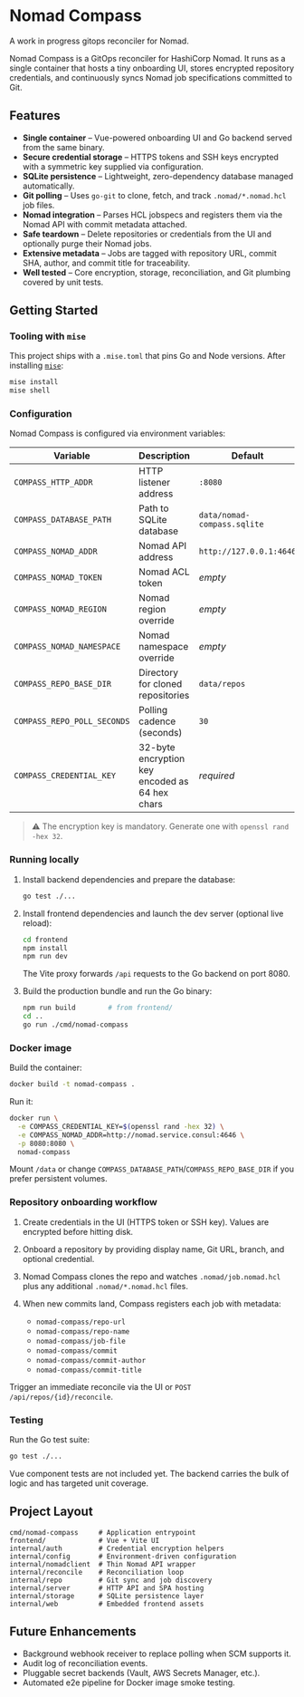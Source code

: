 # Nomad Compass

A work in progress gitops reconciler for Nomad.

Nomad Compass is a GitOps reconciler for HashiCorp Nomad. It runs as a single container that hosts a tiny onboarding UI, stores encrypted repository credentials, and continuously syncs Nomad job specifications committed to Git.

## Features

- **Single container** – Vue-powered onboarding UI and Go backend served from the same binary.
- **Secure credential storage** – HTTPS tokens and SSH keys encrypted with a symmetric key supplied via configuration.
- **SQLite persistence** – Lightweight, zero-dependency database managed automatically.
- **Git polling** – Uses `go-git` to clone, fetch, and track `.nomad/*.nomad.hcl` job files.
- **Nomad integration** – Parses HCL jobspecs and registers them via the Nomad API with commit metadata attached.
- **Safe teardown** – Delete repositories or credentials from the UI and optionally purge their Nomad jobs.
- **Extensive metadata** – Jobs are tagged with repository URL, commit SHA, author, and commit title for traceability.
- **Well tested** – Core encryption, storage, reconciliation, and Git plumbing covered by unit tests.

## Getting Started

### Tooling with `mise`

This project ships with a `.mise.toml` that pins Go and Node versions. After installing [`mise`](https://mise.jdx.dev/):

```bash
mise install
mise shell
```

### Configuration

Nomad Compass is configured via environment variables:

| Variable | Description | Default |
| --- | --- | --- |
| `COMPASS_HTTP_ADDR` | HTTP listener address | `:8080` |
| `COMPASS_DATABASE_PATH` | Path to SQLite database | `data/nomad-compass.sqlite` |
| `COMPASS_NOMAD_ADDR` | Nomad API address | `http://127.0.0.1:4646` |
| `COMPASS_NOMAD_TOKEN` | Nomad ACL token | _empty_ |
| `COMPASS_NOMAD_REGION` | Nomad region override | _empty_ |
| `COMPASS_NOMAD_NAMESPACE` | Nomad namespace override | _empty_ |
| `COMPASS_REPO_BASE_DIR` | Directory for cloned repositories | `data/repos` |
| `COMPASS_REPO_POLL_SECONDS` | Polling cadence (seconds) | `30` |
| `COMPASS_CREDENTIAL_KEY` | 32-byte encryption key encoded as 64 hex chars | _required_ |

> ⚠️ The encryption key is mandatory. Generate one with `openssl rand -hex 32`.

### Running locally

1. Install backend dependencies and prepare the database:

    ```bash
    go test ./...
    ```

2. Install frontend dependencies and launch the dev server (optional live reload):

    ```bash
    cd frontend
    npm install
    npm run dev
    ```

   The Vite proxy forwards `/api` requests to the Go backend on port 8080.

3. Build the production bundle and run the Go binary:

    ```bash
    npm run build        # from frontend/
    cd ..
    go run ./cmd/nomad-compass
    ```

### Docker image

Build the container:

```bash
docker build -t nomad-compass .
```

Run it:

```bash
docker run \
  -e COMPASS_CREDENTIAL_KEY=$(openssl rand -hex 32) \
  -e COMPASS_NOMAD_ADDR=http://nomad.service.consul:4646 \
  -p 8080:8080 \
  nomad-compass
```

Mount `/data` or change `COMPASS_DATABASE_PATH`/`COMPASS_REPO_BASE_DIR` if you prefer persistent volumes.

### Repository onboarding workflow

1. Create credentials in the UI (HTTPS token or SSH key). Values are encrypted before hitting disk.
2. Onboard a repository by providing display name, Git URL, branch, and optional credential.
3. Nomad Compass clones the repo and watches `.nomad/job.nomad.hcl` plus any additional `.nomad/*.nomad.hcl` files.
4. When new commits land, Compass registers each job with metadata:

   - `nomad-compass/repo-url`
   - `nomad-compass/repo-name`
   - `nomad-compass/job-file`
   - `nomad-compass/commit`
   - `nomad-compass/commit-author`
   - `nomad-compass/commit-title`

Trigger an immediate reconcile via the UI or `POST /api/repos/{id}/reconcile`.

### Testing

Run the Go test suite:

```bash
go test ./...
```

Vue component tests are not included yet. The backend carries the bulk of logic and has targeted unit coverage.

## Project Layout

```
cmd/nomad-compass     # Application entrypoint
frontend/             # Vue + Vite UI
internal/auth         # Credential encryption helpers
internal/config       # Environment-driven configuration
internal/nomadclient  # Thin Nomad API wrapper
internal/reconcile    # Reconciliation loop
internal/repo         # Git sync and job discovery
internal/server       # HTTP API and SPA hosting
internal/storage      # SQLite persistence layer
internal/web          # Embedded frontend assets
```

## Future Enhancements

- Background webhook receiver to replace polling when SCM supports it.
- Audit log of reconciliation events.
- Pluggable secret backends (Vault, AWS Secrets Manager, etc.).
- Automated e2e pipeline for Docker image smoke testing.
